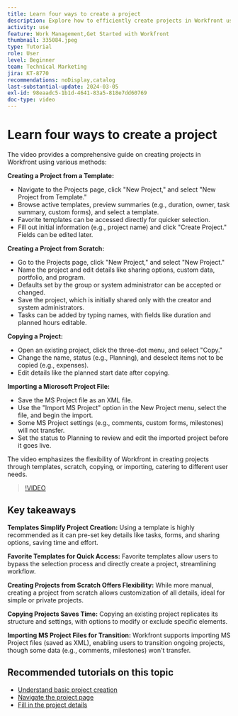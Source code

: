 ```yaml
---
title: Learn four ways to create a project
description: Explore how to efficiently create projects in Workfront using templates, starting from scratch, copying existing projects, or importing Microsoft Project files, tailored to diverse user needs.
activity: use
feature: Work Management,Get Started with Workfront
thumbnail: 335084.jpeg
type: Tutorial
role: User
level: Beginner
team: Technical Marketing
jira: KT-8770
recommendations: noDisplay,catalog
last-substantial-update: 2024-03-05
exl-id: 98eaadc5-1b1d-4641-83a5-818e7dd60769
doc-type: video
---
```

# Learn four ways to create a project

The video provides a comprehensive guide on creating projects in Workfront using various methods:

**Creating a Project from a Template:**

* Navigate to the Projects page, click "New Project," and select "New Project from Template." ​
* Browse active templates, preview summaries (e.g., duration, owner, task summary, custom forms), and select a template. ​
* Favorite templates can be accessed directly for quicker selection. ​
* Fill out initial information (e.g., project name) and click "Create Project." ​ Fields can be edited later. ​

**Creating a Project from Scratch:**

* Go to the Projects page, click "New Project," and select "New Project." ​
* Name the project and edit details like sharing options, custom data, portfolio, and program. ​
* Defaults set by the group or system administrator can be accepted or changed. ​
* Save the project, which is initially shared only with the creator and system administrators. ​
* Tasks can be added by typing names, with fields like duration and planned hours editable. ​

**Copying a Project:**

* Open an existing project, click the three-dot menu, and select "Copy." ​
* Change the name, status (e.g., Planning), and deselect items not to be copied (e.g., expenses). ​
* Edit details like the planned start date after copying. ​

**Importing a Microsoft Project File:**

* Save the MS Project file as an XML file. ​
* Use the "Import MS Project" option in the New Project menu, select the file, and begin the import. ​
* Some MS Project settings (e.g., comments, custom forms, milestones) will not transfer. ​
* Set the status to Planning to review and edit the imported project before it goes live. ​


The video emphasizes the flexibility of Workfront in creating projects through templates, scratch, copying, or importing, catering to different user needs. ​

>[!VIDEO](https://video.tv.adobe.com/v/335084/?quality=12&learn=on&enablevpops)

## Key takeaways


**Templates Simplify Project Creation:**
Using a template is highly recommended as it can pre-set key details like tasks, forms, and sharing options, saving time and effort. ​

**Favorite Templates for Quick Access:**
Favorite templates allow users to bypass the selection process and directly create a project, streamlining workflow. ​

**Creating Projects from Scratch Offers Flexibility:**
While more manual, creating a project from scratch allows customization of all details, ideal for simple or private projects. ​

**Copying Projects Saves Time:**
Copying an existing project replicates its structure and settings, with options to modify or exclude specific elements. ​

**Importing MS Project Files for Transition:**
Workfront supports importing MS Project files (saved as XML), enabling users to transition ongoing projects, though some data (e.g., comments, milestones) won't transfer. ​



## Recommended tutorials on this topic

* [Understand basic project creation](/help/manage-work/projects/understand-basic-project-creation.md)
* [Navigate the project page](/help/manage-work/projects/navigate-the-project-page.md)
* [Fill in the project details](/help/manage-work/projects/fill-in-the-project-details.md)

